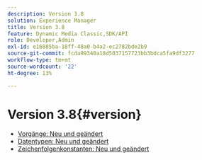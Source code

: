 ```yaml
---
description: Version 3.8
solution: Experience Manager
title: Version 3.8
feature: Dynamic Media Classic,SDK/API
role: Developer,Admin
exl-id: e16885ba-18ff-48a0-b4a2-ec2782bde2b9
source-git-commit: fcda99340a18d5037157723bb3bdca5fa9df3277
workflow-type: tm+mt
source-wordcount: '22'
ht-degree: 13%

---
```


# Version 3.8{#version}

* [Vorgänge: Neu und geändert](r-3-8-operations.md)
* [Datentypen: Neu und geändert](r-3-8-types.md)
* [Zeichenfolgenkonstanten: Neu und geändert](r-3-8-string-constants.md)
